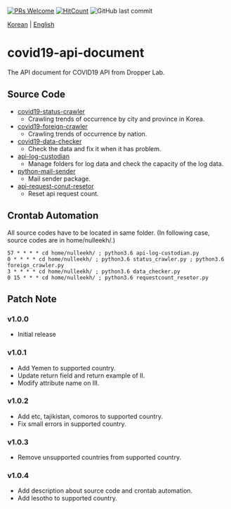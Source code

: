 [![PRs Welcome](https://img.shields.io/badge/PRs-welcome-brightgreen.svg?style=flat-square)](http://makeapullrequest.com)
[![HitCount](http://hits.dwyl.io/Dropper-Lab/covid19-api-document.svg)](http://hits.dwyl.io/Dropper-Lab/covid19-api-document)
![GitHub last commit](https://img.shields.io/github/last-commit/Dropper-Lab/covid19-api-document.svg)

[Korean](./README-ko_KR.md) | [English](./README-en_EN.md)

# covid19-api-document
The API document for COVID19 API from Dropper Lab.

## Source Code

- [covid19-status-crawler](https://github.com/Dropper-Lab/covid19-status-crawler)
	- Crawling trends of occurrence by city and province in Korea.
- [covid19-foreign-crawler](https://github.com/Dropper-Lab/covid19-foreign-crawler)
	- Crawling trends of occurrence by nation.
- [covid19-data-checker](https://github.com/Dropper-Lab/covid19-data-checker)
	- Check the data and fix it when it has problem.
- [api-log-custodian](https://github.com/Dropper-Lab/api-log-custodian)
	- Manage folders for log data and check the capacity of the log data.
- [python-mail-sender](https://github.com/Dropper-Lab/python-mail-sender)
	- Mail sender package.
- [api-request-conut-resetor](https://github.com/Dropper-Lab/api-request-conut-resetor)
	- Reset api request count.

## Crontab Automation

All source codes have to be located in same folder. (In following case, source codes are in home/nulleekh/.)

```
57 * * * * cd home/nulleekh/ ; python3.6 api-log-custodian.py
0 * * * * cd home/nulleekh/ ; python3.6 status_crawler.py ; python3.6 foreign_crawler.py
3 * * * * cd home/nulleekh/ ; python3.6 data_checker.py
0 15 * * * cd home/nulleekh/ ; python3.6 requestcount_resetor.py
```

## Patch Note

### v1.0.0
- Initial release

### v1.0.1
- Add Yemen to supported country.
- Update return field and return example of II.
- Modify attribute name on III.

### v1.0.2
- Add etc, tajikistan, comoros to supported country.
- Fix small errors in supported country.

### v1.0.3
- Remove unsupported countries from supported country.

### v1.0.4
- Add description about source code and crontab automation.
- Add lesotho to supported country.